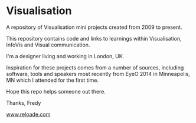 Visualisation
=============

A repository of Visualisation mini projects created from 2009 to present.

This repository contains code and links to learnings within Visualisation, InfoVis and Visual communication.

I'm a designer living and working in London, UK.

Inspiration for these projects comes from a number of sources, including software, tools and speakers 
most recently from EyeO 2014 in Minneapolis, MN which I attended for the first time.

Hope this repo helps someone out there.

Thanks,
Fredy

www.reloade.com
